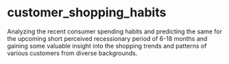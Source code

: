 # customer_shopping_habits
Analyzing the recent consumer spending habits and predicting the same for the upcoming short perceived recessionary period of 6-18 months and gaining some valuable insight into the shopping trends and patterns of various customers from diverse backgrounds.
